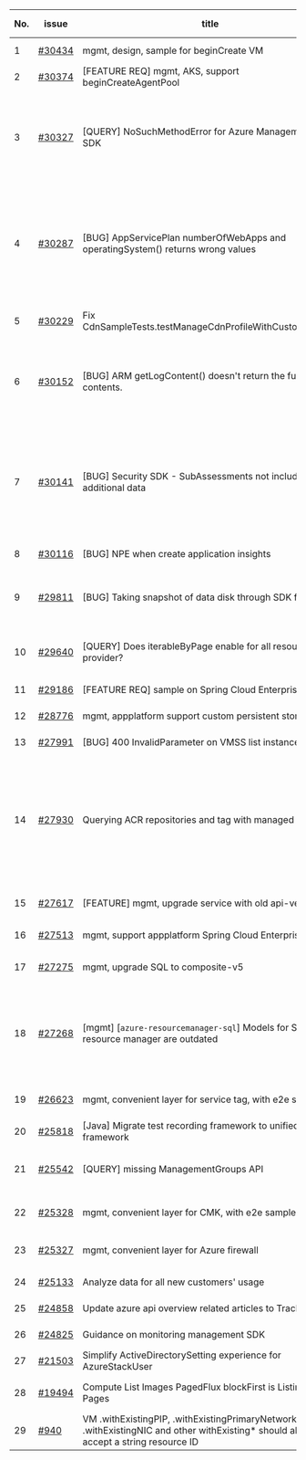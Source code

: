 | No. | issue | title | labels | assignees | bot advice | created date |
| ------ | ------ | ------ | ------ | ------ | ------ | :-----: |
|1|[#30434](https://github.com/Azure/azure-sdk-for-java/issues/30434)|mgmt, design, sample for beginCreate VM|Mgmt|XiaofeiCao||2022-08-12|
|2|[#30374](https://github.com/Azure/azure-sdk-for-java/issues/30374)|[FEATURE REQ] mgmt, AKS, support beginCreateAgentPool|Mgmt|XiaofeiCao||2022-08-10|
|3|[#30327](https://github.com/Azure/azure-sdk-for-java/issues/30327)|[QUERY] NoSuchMethodError for Azure Management Java SDK|question, API Management, Mgmt, customer-reported, dependency-issue-jackson|weidongxu-microsoft||2022-08-08|
|4|[#30287](https://github.com/Azure/azure-sdk-for-java/issues/30287)|[BUG] AppServicePlan numberOfWebApps and operatingSystem() returns wrong values|question, App Services, Mgmt, customer-reported, Mgmt - Track 2, needs-team-attention|XiaofeiCao, weidongxu-microsoft||2022-08-05|
|5|[#30229](https://github.com/Azure/azure-sdk-for-java/issues/30229)|Fix CdnSampleTests.testManageCdnProfileWithCustomDomain|Mgmt, test bug, Mgmt - Track 2|XiaofeiCao||2022-08-01|
|6|[#30152](https://github.com/Azure/azure-sdk-for-java/issues/30152)|[BUG] ARM getLogContent() doesn't return the full log contents.|question, ARM, Mgmt, customer-reported, needs-author-feedback|XiaofeiCao||2022-07-27|
|7|[#30141](https://github.com/Azure/azure-sdk-for-java/issues/30141)|[BUG] Security SDK - SubAssessments not includes additional data |question, Security, Service Attention, Mgmt, customer-reported, needs-team-attention|XiaofeiCao||2022-07-26|
|8|[#30116](https://github.com/Azure/azure-sdk-for-java/issues/30116)|[BUG] NPE when create application insights|Mgmt, Mgmt - Track 2|XiaofeiCao||2022-07-25|
|9|[#29811](https://github.com/Azure/azure-sdk-for-java/issues/29811)|[BUG] Taking snapshot of data disk through SDK fails.|question, ARM, Mgmt, customer-reported, planning|XiaofeiCao||2022-07-06|
|10|[#29640](https://github.com/Azure/azure-sdk-for-java/issues/29640)|[QUERY] Does iterableByPage enable for all resource provider?|question, ARM, Mgmt, customer-reported|XiaofeiCao|new comment|2022-06-24|
|11|[#29186](https://github.com/Azure/azure-sdk-for-java/issues/29186)|[FEATURE REQ] sample on Spring Cloud Enterprise Tier|Mgmt, Mgmt - Track 2|XiaofeiCao||2022-06-02|
|12|[#28776](https://github.com/Azure/azure-sdk-for-java/issues/28776)|mgmt, appplatform support custom persistent storage|Mgmt, Mgmt - Track 2|XiaofeiCao||2022-05-11|
|13|[#27991](https://github.com/Azure/azure-sdk-for-java/issues/27991)|[BUG] 400 InvalidParameter on VMSS list instances|Mgmt, Mgmt - Track 2|weidongxu-microsoft||2022-04-01|
|14|[#27930](https://github.com/Azure/azure-sdk-for-java/issues/27930)|Querying ACR repositories and tag with managed identity|question, Container Registry, Service Attention, Mgmt, customer-reported, needs-team-attention|weidongxu-microsoft||2022-03-29|
|15|[#27617](https://github.com/Azure/azure-sdk-for-java/issues/27617)|[FEATURE] mgmt, upgrade service with old api-version|Mgmt, Mgmt - Track 2, planning|XiaofeiCao||2022-03-11|
|16|[#27513](https://github.com/Azure/azure-sdk-for-java/issues/27513)|mgmt, support appplatform Spring Cloud Enterprise tier|Mgmt, Mgmt - Track 2|XiaofeiCao||2022-03-08|
|17|[#27275](https://github.com/Azure/azure-sdk-for-java/issues/27275)|mgmt, upgrade SQL to composite-v5|Mgmt, Mgmt - Track 2, planning|XiaofeiCao||2022-02-24|
|18|[#27268](https://github.com/Azure/azure-sdk-for-java/issues/27268)|[mgmt] [`azure-resourcemanager-sql`] Models for SQL resource manager are outdated|question, ARM, SQL, Mgmt, customer-reported, needs-team-attention|XiaofeiCao||2022-02-23|
|19|[#26623](https://github.com/Azure/azure-sdk-for-java/issues/26623)|mgmt, convenient layer for service tag, with e2e samples|Mgmt, Mgmt - Track 2, planning|XiaofeiCao||2022-01-21|
|20|[#25818](https://github.com/Azure/azure-sdk-for-java/issues/25818)|[Java] Migrate test recording framework to unified test framework|Mgmt, MQ|haolingdong-msft|new issue|2021-12-06|
|21|[#25542](https://github.com/Azure/azure-sdk-for-java/issues/25542)|[QUERY] missing ManagementGroups API|question, Mgmt, customer-reported|weidongxu-microsoft||2021-11-19|
|22|[#25328](https://github.com/Azure/azure-sdk-for-java/issues/25328)|mgmt, convenient layer for CMK, with e2e samples|Mgmt, Mgmt - Track 2, planning|XiaofeiCao||2021-11-11|
|23|[#25327](https://github.com/Azure/azure-sdk-for-java/issues/25327)|mgmt, convenient layer for Azure firewall|Mgmt, Mgmt - Track 2, planning|weidongxu-microsoft||2021-11-11|
|24|[#25133](https://github.com/Azure/azure-sdk-for-java/issues/25133)|Analyze data for all new customers' usage|Mgmt, Mgmt - Track 2|haolingdong-msft||2021-11-02|
|25|[#24858](https://github.com/Azure/azure-sdk-for-java/issues/24858)|Update azure api overview related articles to Track2|Mgmt|XiaofeiCao||2021-10-18|
|26|[#24825](https://github.com/Azure/azure-sdk-for-java/issues/24825)|Guidance on monitoring management SDK|Mgmt, Epic, planning|weidongxu-microsoft||2021-10-15|
|27|[#21503](https://github.com/Azure/azure-sdk-for-java/issues/21503)|Simplify ActiveDirectorySetting experience for AzureStackUser|Mgmt, Mgmt - Track 2|weidongxu-microsoft||2021-05-14|
|28|[#19494](https://github.com/Azure/azure-sdk-for-java/issues/19494)|Compute List Images PagedFlux blockFirst is Listing All Pages|bug, Compute, Mgmt|XiaofeiCao||2021-02-26|
|29|[#940](https://github.com/Azure/azure-sdk-for-java/issues/940)|VM .withExistingPIP, .withExistingPrimaryNetwork, .withExistingNIC and other withExisting* should also accept a string resource ID|Mgmt, feature-request|XiaofeiCao||2016-07-06|
